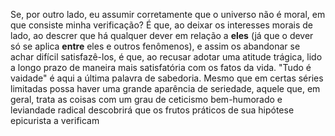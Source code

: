 Se, por outro lado, eu assumir corretamente que o universo não é moral, em que consiste minha verificação? É que, ao deixar os interesses morais de lado, ao descrer que há qualquer dever em relação a **eles** (já que o dever só se aplica **entre** eles e outros fenômenos), e assim os abandonar se achar difícil satisfazê-los, é que, ao recusar adotar uma atitude trágica, lido a longo prazo de maneira mais satisfatória com os fatos da vida. "Tudo é vaidade" é aqui a última palavra de sabedoria. Mesmo que em certas séries limitadas possa haver uma grande aparência de seriedade, aquele que, em geral, trata as coisas com um grau de ceticismo bem-humorado e leviandade radical descobrirá que os frutos práticos de sua hipótese epicurista a verificam